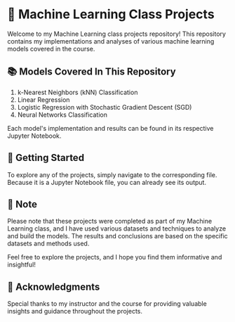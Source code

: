 # 🤖 Machine Learning Class Projects
Welcome to my Machine Learning class projects repository! This repository contains my implementations and analyses of various machine learning models covered in the course.

## 📚 Models Covered In This Repository
1. k-Nearest Neighbors (kNN) Classification
2. Linear Regression
3. Logistic Regression with Stochastic Gradient Descent (SGD)
4. Neural Networks Classification

Each model's implementation and results can be found in its respective Jupyter Notebook.

## 🚀 Getting Started
To explore any of the projects, simply navigate to the corresponding file. Because it is a Jupyter Notebook file, you can already see its output.

## 📝 Note
Please note that these projects were completed as part of my Machine Learning class, and I have used various datasets and techniques to analyze and build the models. The results and conclusions are based on the specific datasets and methods used.

Feel free to explore the projects, and I hope you find them informative and insightful!

## 🙌 Acknowledgments
Special thanks to my instructor and the course for providing valuable insights and guidance throughout the projects.
